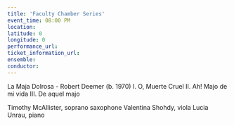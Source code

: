 ```yaml
---
title: 'Faculty Chamber Series'
event_time: 08:00 PM
location: 
latitude: 0
longitude: 0
performance_url: 
ticket_information_url: 
ensemble: 
conductor: 
---
```

La Maja Dolrosa  - Robert Deemer (b. 1970)
I. O, Muerte Cruel
II. Ah! Majo de mi vida
III. De aquel majo

Timothy McAllister, soprano saxophone
Valentina Shohdy, viola
Lucia Unrau, piano